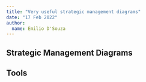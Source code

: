 ```yaml
---
title: "Very useful strategic management diagrams"
date: "17 Feb 2022"
author:
  name: Emilio D'Souza
---
```


## Strategic Management Diagrams



## Tools
